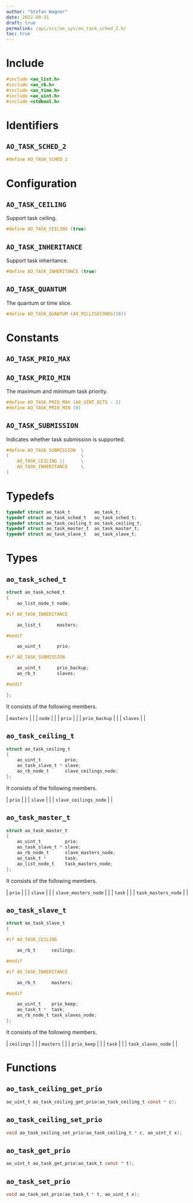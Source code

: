 ```yaml
---
author: "Stefan Wagner"
date: 2022-08-31
draft: true
permalink: /api/src/ao_sys/ao_task_sched_2.h/
toc: true
---
```


# Include

```c
#include <ao_list.h>
#include <ao_rb.h>
#include <ao_time.h>
#include <ao_uint.h>
#include <stdbool.h>
```

# Identifiers

## `AO_TASK_SCHED_2`

```c
#define AO_TASK_SCHED_2
```

# Configuration

## `AO_TASK_CEILING`

Support task ceiling.

```c
#define AO_TASK_CEILING (true)
```

## `AO_TASK_INHERITANCE`

Support task inheritance.

```c
#define AO_TASK_INHERITANCE (true)
```

## `AO_TASK_QUANTUM`

The quantum or time slice.

```c
#define AO_TASK_QUANTUM (AO_MILLISECONDS(10))
```

# Constants

## `AO_TASK_PRIO_MAX`
## `AO_TASK_PRIO_MIN`

The maximum and minimum task priority.

```c
#define AO_TASK_PRIO_MAX (AO_UINT_BITS - 1)
#define AO_TASK_PRIO_MIN (0)
```

## `AO_TASK_SUBMISSION`

Indicates whether task submission is supported.

```c
#define AO_TASK_SUBMISSION  \
(                           \
    AO_TASK_CEILING ||      \
    AO_TASK_INHERITANCE     \
)
```

# Typedefs

```c
typedef struct ao_task_t         ao_task_t;
typedef struct ao_task_sched_t   ao_task_sched_t;
typedef struct ao_task_ceiling_t ao_task_ceiling_t;
typedef struct ao_task_master_t  ao_task_master_t;
typedef struct ao_task_slave_t   ao_task_slave_t;
```

# Types

## `ao_task_sched_t`

```c
struct ao_task_sched_t
{
    ao_list_node_t node;

#if AO_TASK_INHERITANCE

    ao_list_t      masters;

#endif

    ao_uint_t      prio;

#if AO_TASK_SUBMISSION

    ao_uint_t      prio_backup;
    ao_rb_t        slaves;

#endif

};
```

It consists of the following members.

| `masters` | |
| `node` | |
| `prio` | |
| `prio_backup` | |
| `slaves` | |

## `ao_task_ceiling_t`

```c
struct ao_task_ceiling_t
{
    ao_uint_t         prio;
    ao_task_slave_t * slave;
    ao_rb_node_t      slave_ceilings_node;
};
```

It consists of the following members.

| `prio` | |
| `slave` | |
| `slave_ceilings_node` | |

## `ao_task_master_t`

```c
struct ao_task_master_t
{
    ao_uint_t         prio;
    ao_task_slave_t * slave;
    ao_rb_node_t      slave_masters_node;
    ao_task_t *       task;
    ao_list_node_t    task_masters_node;
};
```

It consists of the following members.

| `prio` | |
| `slave` | |
| `slave_masters_node` | |
| `task` | |
| `task_masters_node` | |

## `ao_task_slave_t`

```c
struct ao_task_slave_t
{

#if AO_TASK_CEILING

    ao_rb_t      ceilings;

#endif

#if AO_TASK_INHERITANCE

    ao_rb_t      masters;

#endif

    ao_uint_t    prio_keep;
    ao_task_t *  task;
    ao_rb_node_t task_slaves_node;
};
```

It consists of the following members.

| `ceilings` | |
| `masters` | |
| `prio_keep` | |
| `task` | |
| `task_slaves_node` | |

# Functions

## `ao_task_ceiling_get_prio`

```c
ao_uint_t ao_task_ceiling_get_prio(ao_task_ceiling_t const * c);
```

## `ao_task_ceiling_set_prio`

```c
void ao_task_ceiling_set_prio(ao_task_ceiling_t * c, ao_uint_t x);
```

## `ao_task_get_prio`

```c
ao_uint_t ao_task_get_prio(ao_task_t const * t);
```

## `ao_task_set_prio`

```c
void ao_task_set_prio(ao_task_t * t, ao_uint_t x);
```

